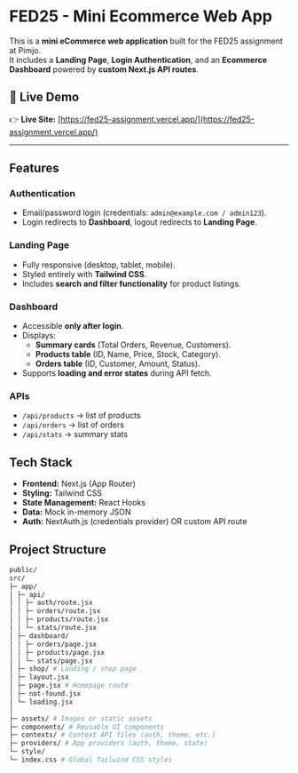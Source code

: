 # FED25 - Mini Ecommerce Web App

This is a **mini eCommerce web application** built for the FED25 assignment at Pimjo.  
It includes a **Landing Page**, **Login Authentication**, and an **Ecommerce Dashboard** powered by **custom Next.js API routes**.

## 🔗 Live Demo

👉 **Live Site:** [https://fed25-assignment.vercel.app/](https://fed25-assignment.vercel.app/)

---

## Features

### Authentication

- Email/password login (credentials: `admin@example.com / admin123`).
- Login redirects to **Dashboard**, logout redirects to **Landing Page**.

### Landing Page

- Fully responsive (desktop, tablet, mobile).
- Styled entirely with **Tailwind CSS**.
- Includes **search and filter functionality** for product listings.

### Dashboard

- Accessible **only after login**.
- Displays:
  - **Summary cards** (Total Orders, Revenue, Customers).
  - **Products table** (ID, Name, Price, Stock, Category).
  - **Orders table** (ID, Customer, Amount, Status).
- Supports **loading and error states** during API fetch.

### APIs

- `/api/products` → list of products
- `/api/orders` → list of orders
- `/api/stats` → summary stats

## Tech Stack

- **Frontend:** Next.js (App Router)
- **Styling:** Tailwind CSS
- **State Management:** React Hooks
- **Data:** Mock in-memory JSON
- **Auth:** NextAuth.js (credentials provider) OR custom API route

## Project Structure

```bash
public/
src/
├─ app/
│ ├─ api/
│ │ ├─ auth/route.jsx
│ │ ├─ orders/route.jsx
│ │ ├─ products/route.jsx
│ │ └─ stats/route.jsx
│ ├─ dashboard/
│ │ ├─ orders/page.jsx
│ │ ├─ products/page.jsx
│ │ └─ stats/page.jsx
│ ├─ shop/ # Landing / shop page
│ ├─ layout.jsx
│ ├─ page.jsx # Homepage route
│ ├─ not-found.jsx
│ └─ loading.jsx
│
├─ assets/ # Images or static assets
├─ components/ # Reusable UI components
├─ contexts/ # Context API files (auth, theme, etc.)
├─ providers/ # App providers (auth, theme, state)
└─ style/
└─ index.css # Global Tailwind CSS styles
